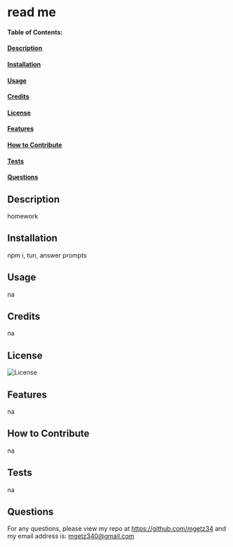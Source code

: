 # read me

#### Table of Contents:
#### [Description](#description)
#### [Installation](#installation)
#### [Usage](#usage)
#### [Credits](#credits)
#### [License](#license)
#### [Features](#features)
#### [How to Contribute](#contribute) 
#### [Tests](#tests)
#### [Questions](#questions)

## Description
homework

## Installation
npm i, tun, answer prompts

## Usage
na

## Credits
na

## License
![License](https://img.shields.io/github/license/mgetz34/Read-Me-Generator)

## Features
na

## How to Contribute
na

## Tests
na

## Questions
For any questions, please view my repo at https://github.com/mgetz34
and my email address is: mgetz340@gmail.com
